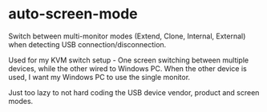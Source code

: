 auto-screen-mode
===
Switch between multi-monitor modes (Extend, Clone, Internal, External) when detecting USB connection/disconnection.

Used for my KVM switch setup - One screen switching between multiple devices, while the other wired to Windows PC.
When the other device is used, I want my Windows PC to use the single monitor.

Just too lazy to not hard coding the USB device vendor, product and screen modes.